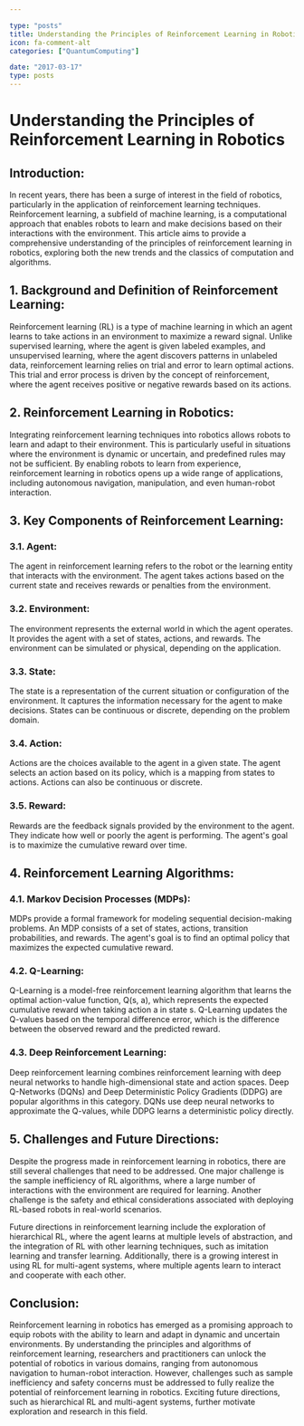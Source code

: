 ```yaml
---

type: "posts"
title: Understanding the Principles of Reinforcement Learning in Robotics
icon: fa-comment-alt
categories: ["QuantumComputing"]

date: "2017-03-17"
type: posts
---
```





# Understanding the Principles of Reinforcement Learning in Robotics

## Introduction:

In recent years, there has been a surge of interest in the field of robotics, particularly in the application of reinforcement learning techniques. Reinforcement learning, a subfield of machine learning, is a computational approach that enables robots to learn and make decisions based on their interactions with the environment. This article aims to provide a comprehensive understanding of the principles of reinforcement learning in robotics, exploring both the new trends and the classics of computation and algorithms.

## 1. Background and Definition of Reinforcement Learning:

Reinforcement learning (RL) is a type of machine learning in which an agent learns to take actions in an environment to maximize a reward signal. Unlike supervised learning, where the agent is given labeled examples, and unsupervised learning, where the agent discovers patterns in unlabeled data, reinforcement learning relies on trial and error to learn optimal actions. This trial and error process is driven by the concept of reinforcement, where the agent receives positive or negative rewards based on its actions.

## 2. Reinforcement Learning in Robotics:

Integrating reinforcement learning techniques into robotics allows robots to learn and adapt to their environment. This is particularly useful in situations where the environment is dynamic or uncertain, and predefined rules may not be sufficient. By enabling robots to learn from experience, reinforcement learning in robotics opens up a wide range of applications, including autonomous navigation, manipulation, and even human-robot interaction.

## 3. Key Components of Reinforcement Learning:

### 3.1. Agent:
The agent in reinforcement learning refers to the robot or the learning entity that interacts with the environment. The agent takes actions based on the current state and receives rewards or penalties from the environment.

### 3.2. Environment:
The environment represents the external world in which the agent operates. It provides the agent with a set of states, actions, and rewards. The environment can be simulated or physical, depending on the application.

### 3.3. State:
The state is a representation of the current situation or configuration of the environment. It captures the information necessary for the agent to make decisions. States can be continuous or discrete, depending on the problem domain.

### 3.4. Action:
Actions are the choices available to the agent in a given state. The agent selects an action based on its policy, which is a mapping from states to actions. Actions can also be continuous or discrete.

### 3.5. Reward:
Rewards are the feedback signals provided by the environment to the agent. They indicate how well or poorly the agent is performing. The agent's goal is to maximize the cumulative reward over time.

## 4. Reinforcement Learning Algorithms:

### 4.1. Markov Decision Processes (MDPs):
MDPs provide a formal framework for modeling sequential decision-making problems. An MDP consists of a set of states, actions, transition probabilities, and rewards. The agent's goal is to find an optimal policy that maximizes the expected cumulative reward.

### 4.2. Q-Learning:
Q-Learning is a model-free reinforcement learning algorithm that learns the optimal action-value function, Q(s, a), which represents the expected cumulative reward when taking action a in state s. Q-Learning updates the Q-values based on the temporal difference error, which is the difference between the observed reward and the predicted reward.

### 4.3. Deep Reinforcement Learning:
Deep reinforcement learning combines reinforcement learning with deep neural networks to handle high-dimensional state and action spaces. Deep Q-Networks (DQNs) and Deep Deterministic Policy Gradients (DDPG) are popular algorithms in this category. DQNs use deep neural networks to approximate the Q-values, while DDPG learns a deterministic policy directly.

## 5. Challenges and Future Directions:

Despite the progress made in reinforcement learning in robotics, there are still several challenges that need to be addressed. One major challenge is the sample inefficiency of RL algorithms, where a large number of interactions with the environment are required for learning. Another challenge is the safety and ethical considerations associated with deploying RL-based robots in real-world scenarios.

Future directions in reinforcement learning include the exploration of hierarchical RL, where the agent learns at multiple levels of abstraction, and the integration of RL with other learning techniques, such as imitation learning and transfer learning. Additionally, there is a growing interest in using RL for multi-agent systems, where multiple agents learn to interact and cooperate with each other.

## Conclusion:

Reinforcement learning in robotics has emerged as a promising approach to equip robots with the ability to learn and adapt in dynamic and uncertain environments. By understanding the principles and algorithms of reinforcement learning, researchers and practitioners can unlock the potential of robotics in various domains, ranging from autonomous navigation to human-robot interaction. However, challenges such as sample inefficiency and safety concerns must be addressed to fully realize the potential of reinforcement learning in robotics. Exciting future directions, such as hierarchical RL and multi-agent systems, further motivate exploration and research in this field.